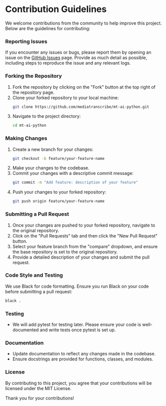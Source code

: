 # Contribution Guidelines

We welcome contributions from the community to help improve this project. Below are the guidelines for contributing:

### Reporting Issues

If you encounter any issues or bugs, please report them by opening an issue on the [GitHub Issues](https://github.com/mediatranscribe/mt-ai-python/issues) page. Provide as much detail as possible, including steps to reproduce the issue and any relevant logs.

### Forking the Repository

1. Fork the repository by clicking on the "Fork" button at the top right of the repository page.
2. Clone your forked repository to your local machine:
    ```sh
    git clone https://github.com/mediatranscribe/mt-ai-python.git
    ```
3. Navigate to the project directory:
    ```sh
    cd mt-ai-python
    ```

### Making Changes

1. Create a new branch for your changes:
    ```sh
    git checkout -b feature/your-feature-name
    ```
2. Make your changes to the codebase.
3. Commit your changes with a descriptive commit message:
    ```sh
    git commit -m "Add feature: description of your feature"
    ```
4. Push your changes to your forked repository:
    ```sh
    git push origin feature/your-feature-name
    ```

### Submitting a Pull Request

1. Once your changes are pushed to your forked repository, navigate to the original repository.
2. Click on the "Pull Requests" tab and then click the "New Pull Request" button.
3. Select your feature branch from the "compare" dropdown, and ensure the base repository is set to the original repository.
4. Provide a detailed description of your changes and submit the pull request.

### Code Style and Testing
We use Black for code formatting. Ensure you run Black on your code before submitting a pull request:

```sh
black .
```

### Testing
- We will add pytest for testing later. Please ensure your code is well-documented and write tests once pytest is set up.
### Documentation

- Update documentation to reflect any changes made in the codebase.
- Ensure docstrings are provided for functions, classes, and modules.

### License

By contributing to this project, you agree that your contributions will be licensed under the MIT License.

Thank you for your contributions!